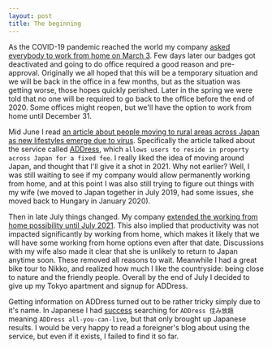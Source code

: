 ```yaml
---
layout: post
title: The beginning
---
```


As the COVID-19 pandemic reached the world my company [asked everybody to work from home on March 3](http://press.indeed.com/press/indeeds-response-to-covid-19/). Few days later our badges got deactivated and going to do office required a good reason and pre-approval. Originally we all hoped that this will be a temporary situation and we will be back in the office in a few months, but as the situation was getting worse, those hopes quickly perished. Later in the spring we were told that no one will be required to go back to the office before the end of 2020. Some offices might reopen, but we'll have the option to work from home until December 31.

Mid June I read [an article about people moving to rural areas across Japan as new lifestyles emerge due to virus](https://mainichi.jp/english/articles/20200612/p2a/00m/0fe/016000c). Specifically the article talked about the service called [ADDress](http://address.love/), which `allows users to reside in property across Japan for a fixed fee`. I really liked the idea of moving around Japan, and thought that I'll give it a shot in 2021. Why not earlier? Well, I was still waiting to see if my company would allow permanently working from home, and at this point I was also still trying to figure out things with my wife (we moved to Japan together in July 2019, had some issues, she moved back to Hungary in January 2020).

Then in late July things changed. My company [extended the working from home possibility until July 2021](https://www.linkedin.com/posts/indeed-com_covid19-returntotheoffice-returntowork-activity-6689281223149334528-iTYF). This also implied that productivity was not impacted significantly by working from home, which makes it likely that we will have some working from home options even after that date. Discussions with my wife also made it clear that she is unlikely to return to Japan anytime soon. These removed all reasons to wait. Meanwhile I had a great bike tour to Nikko, and realized how much I like the countryside: being close to nature and the friendly people. Overall by the end of July I decided to give up my Tokyo apartment and signup for ADDress.

Getting information on ADDress turned out to be rather tricky simply due to it's name. In Japanese I had [success](https://www.youtube.com/results?search_query=address+%E4%BD%8F%E3%81%BF%E6%94%BE%E9%A1%8C) searching for `ADDress 住み放題` meaning `ADDress all-you-can-live`, but that only brought up Japanese results. I would be very happy to read a foreigner's blog about using the service, but even if it exists, I failed to find it so far.
